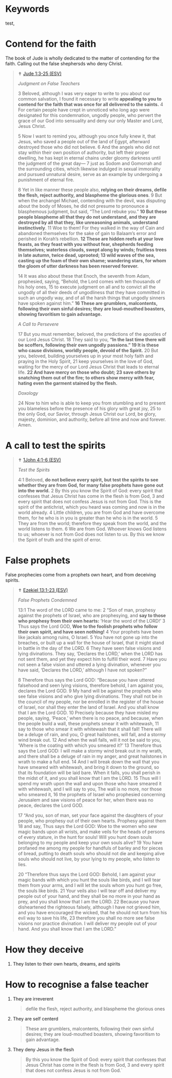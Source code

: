 # Keywords

test, 

# Contend for the faith

The book of Jude is wholly dedicated to the matter of contending for the faith. Calling out the false shephersds who deny Christ.

> ✝️ [Jude 1:3-25 (ESV)](https://esv.literalword.com/?q=Jude+1%3A3-25)
>
> *Judgment on False Teachers*
>
> 3 Beloved, although I was very eager to write to you about our common salvation, I found it necessary to write **appealing to you to contend for the faith that was once for all delivered to the saints.** 4 For certain people have crept in unnoticed who long ago were designated for this condemnation, ungodly people, who pervert the grace of our God into sensuality and deny our only Master and Lord, Jesus Christ.
>
> 5 Now I want to remind you, although you once fully knew it, that Jesus, who saved a people out of the land of Egypt, afterward destroyed those who did not believe. 6 And the angels who did not stay within their own position of authority, but left their proper dwelling, he has kept in eternal chains under gloomy darkness until the judgment of the great day— 7 just as Sodom and Gomorrah and the surrounding cities, which likewise indulged in sexual immorality and pursued unnatural desire, serve as an example by undergoing a punishment of eternal fire.
>
> 8 Yet in like manner these people also, **relying on their dreams, defile the flesh, reject authority, and blaspheme the glorious ones**. 9 But when the archangel Michael, contending with the devil, was disputing about the body of Moses, he did not presume to pronounce a blasphemous judgment, but said, “The Lord rebuke you.” **10 But these people blaspheme all that they do not understand, and they are destroyed by all that they, like unreasoning animals, understand instinctively**. 11 Woe to them! For they walked in the way of Cain and abandoned themselves for the sake of gain to Balaam’s error and perished in Korah’s rebellion. **12 These are hidden reefs at your love feasts, as they feast with you without fear, shepherds feeding themselves; waterless clouds, swept along by winds; fruitless trees in late autumn, twice dead, uprooted; 13 wild waves of the sea, casting up the foam of their own shame; wandering stars, for whom the gloom of utter darkness has been reserved forever.**
>
> 14 It was also about these that Enoch, the seventh from Adam, prophesied, saying, “Behold, the Lord comes with ten thousands of his holy ones, 15 to execute judgment on all and to convict all the ungodly of all their deeds of ungodliness that they have committed in such an ungodly way, and of all the harsh things that ungodly sinners have spoken against him.” **16 These are grumblers, malcontents, following their own sinful desires; they are loud-mouthed boasters, showing favoritism to gain advantage.**
>
> *A Call to Persevere*
>
> 17 But you must remember, beloved, the predictions of the apostles of our Lord Jesus Christ. 18 They said to you, **“In the last time there will be scoffers, following their own ungodly passions.” 19 It is these who cause divisions, worldly people, devoid of the Spirit.** 20 But you, beloved, building yourselves up in your most holy faith and praying in the Holy Spirit, 21 keep yourselves in the love of God, waiting for the mercy of our Lord Jesus Christ that leads to eternal life. **22 And have mercy on those who doubt; 23 save others by snatching them out of the fire; to others show mercy with fear, hating even the garment stained by the flesh.**
>
> *Doxology*
>
> 24 Now to him who is able to keep you from stumbling and to present you blameless before the presence of his glory with great joy, 25 to the only God, our Savior, through Jesus Christ our Lord, be glory, majesty, dominion, and authority, before all time and now and forever. Amen.

# A call to test the spirits

> ✝️ [1John 4:1-6 (ESV)](https://esv.literalword.com/?q=1John+4%3A1-6)
>
> *Test the Spirits*
>
> 4:1 Beloved, **do not believe every spirit, but test the spirits to see whether they are from God, for many false prophets have gone out into the world.** 2 By this you know the Spirit of God: every spirit that confesses that Jesus Christ has come in the flesh is from God, 3 and every spirit that does not confess Jesus is not from God. This is the spirit of the antichrist, which you heard was coming and now is in the world already. 4 Little children, you are from God and have overcome them, for he who is in you is greater than he who is in the world. 5 They are from the world; therefore they speak from the world, and the world listens to them. 6 We are from God. Whoever knows God listens to us; whoever is not from God does not listen to us. By this we know the Spirit of truth and the spirit of error.

# False prophets

False prophecies come from a prophets own heart, and from deceiving spirits.

> ✝️ [Ezekiel 13:1-23 (ESV)](https://esv.literalword.com/?q=Ezekiel+13%3A1-23)
>
> *False Prophets Condemned*
>
>  13:1 The word of the LORD came to me: 2 “Son of man, prophesy against the prophets of Israel, who are prophesying, and **say to those who prophesy from their own hearts:** ‘Hear the word of the LORD!’ 3 Thus says the Lord GOD, **Woe to the foolish prophets who follow their own spirit, and have seen nothing!** 4 Your prophets have been like jackals among ruins, O Israel. 5 You have not gone up into the breaches, or built up a wall for the house of Israel, that it might stand in battle in the day of the LORD. 6 They have seen false visions and lying divinations. They say, ‘Declares the LORD,’ when the LORD has not sent them, and yet they expect him to fulfill their word. 7 Have you not seen a false vision and uttered a lying divination, whenever you have said, ‘Declares the LORD,’ although I have not spoken?”
 >
 >   8 Therefore thus says the Lord GOD: “Because you have uttered falsehood and seen lying visions, therefore behold, I am against you, declares the Lord GOD. 9 My hand will be against the prophets who see false visions and who give lying divinations. They shall not be in the council of my people, nor be enrolled in the register of the house of Israel, nor shall they enter the land of Israel. And you shall know that I am the Lord GOD. 10 Precisely because they have misled my people, saying, ‘Peace,’ when there is no peace, and because, when the people build a wall, these prophets smear it with whitewash, 11 say to those who smear it with whitewash that it shall fall! There will be a deluge of rain, and you, O great hailstones, will fall, and a stormy wind break out. 12 And when the wall falls, will it not be said to you, ‘Where is the coating with which you smeared it?’ 13 Therefore thus says the Lord GOD: I will make a stormy wind break out in my wrath, and there shall be a deluge of rain in my anger, and great hailstones in wrath to make a full end. 14 And I will break down the wall that you have smeared with whitewash, and bring it down to the ground, so that its foundation will be laid bare. When it falls, you shall perish in the midst of it, and you shall know that I am the LORD. 15 Thus will I spend my wrath upon the wall and upon those who have smeared it with whitewash, and I will say to you, The wall is no more, nor those who smeared it, 16 the prophets of Israel who prophesied concerning Jerusalem and saw visions of peace for her, when there was no peace, declares the Lord GOD.
>
>    17 “And you, son of man, set your face against the daughters of your people, who prophesy out of their own hearts. Prophesy against them 18 and say, Thus says the Lord GOD: Woe to the women who sew magic bands upon all wrists, and make veils for the heads of persons of every stature, in the hunt for souls! Will you hunt down souls belonging to my people and keep your own souls alive? 19 You have profaned me among my people for handfuls of barley and for pieces of bread, putting to death souls who should not die and keeping alive souls who should not live, by your lying to my people, who listen to lies.
>
>    20 “Therefore thus says the Lord GOD: Behold, I am against your magic bands with which you hunt the souls like birds, and I will tear them from your arms, and I will let the souls whom you hunt go free, the souls like birds. 21 Your veils also I will tear off and deliver my people out of your hand, and they shall be no more in your hand as prey, and you shall know that I am the LORD. 22 Because you have disheartened the righteous falsely, although I have not grieved him, and you have encouraged the wicked, that he should not turn from his evil way to save his life, 23 therefore you shall no more see false visions nor practice divination. I will deliver my people out of your hand. And you shall know that I am the LORD.”

# How they deceive

1. They listen to their own hearts, dreams, and spirits

# How to recognise a false teacher

1. They are  irreverent

    > defile the flesh, reject authority, and blaspheme the glorious ones

1. They are self centerd

    > These are grumblers, malcontents, following their own sinful desires; they are loud-mouthed boasters, showing favoritism to gain advantage.

1. They deny Jesus in the flesh

    > By this you know the Spirit of God: every spirit that confesses that Jesus Christ has come in the flesh is from God, 3 and every spirit that does not confess Jesus is not from God.`


